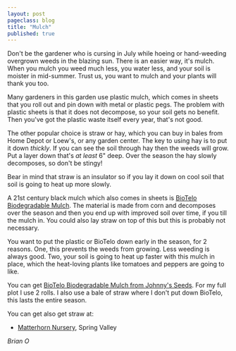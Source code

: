 ```yaml
---
layout: post
pageclass: blog
title: "Mulch"
published: true
---
```

Don't be the gardener who is cursing in July while hoeing or hand-weeding overgrown weeds in the blazing sun. There is an easier way, it's mulch. When you mulch you weed much less, you water less, and your soil is moister in mid-summer. Trust us, you want to mulch and your plants will thank you too.

<!--more-->

Many gardeners in this garden use plastic mulch, which comes in sheets that you roll out and pin down with metal or plastic pegs. The problem with plastic sheets is that it does not decompose, so your soil gets no benefit. Then you've got the plastic waste itself every year, that's not good.

The other popular choice is straw or hay, which you can buy in bales from Home Depot or Loew's, or any garden center. The key to using hay is to put it down *thickly*. If you can see the soil through hay then the weeds will grow. Put a layer down that's *at least* 6" deep. Over the season the hay slowly decomposes, so don't be stingy!

Bear in mind that straw is an insulator so if you lay it down on cool soil that soil is going to heat up more slowly.

A 21st century black mulch which also comes in sheets is [BioTelo Biodegradable Mulch](http://www.johnnyseeds.com/p-6978-biotelo-biodegradable-mulch-4-5-x-32.aspx). The material is made from corn and decomposes over the season and then you end up with improved soil over time, if you till the mulch in. You could also lay straw on top of this but this is probably not necessary.

You want to put the plastic or BioTelo down early in the season, for 2 reasons. One, this prevents the weeds from growing. Less weeding is always good. Two, your soil is going to heat up faster with this mulch in place, which the heat-loving plants like tomatoes and peppers are going to like.

You can get [BioTelo Biodegradable Mulch from Johnny's Seeds](http://www.johnnyseeds.com/p-6978-biotelo-biodegradable-mulch-4-5-x-32.aspx "paper mulch"). For my full plot I use 2 rolls. I also use a bale of straw where I don't put down BioTelo, this lasts the entire season.

You can get also get straw at:

-   [Matterhorn Nursery](http://maps.google.com/maps?client=safari&rls=en&oe=UTF-8&um=1&ie=UTF-8&q=matterhorn+nursery+ny&fb=1&gl=us&hq=matterhorn+nursery&hnear=New+York,+NY&cid=0,0,9086151225230858574&ei=Z09sTeemIIGs8AbWkZCXCw&sa=X&oi=local_result&ct=image&resnum=2&ved=0CCUQnwIwAQ "matterhorn nursery"), Spring Valley

*Brian O*

